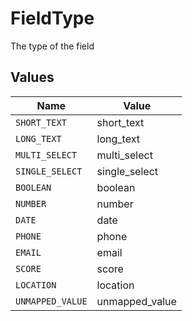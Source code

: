 # FieldType

The type of the field


## Values

| Name             | Value            |
| ---------------- | ---------------- |
| `SHORT_TEXT`     | short_text       |
| `LONG_TEXT`      | long_text        |
| `MULTI_SELECT`   | multi_select     |
| `SINGLE_SELECT`  | single_select    |
| `BOOLEAN`        | boolean          |
| `NUMBER`         | number           |
| `DATE`           | date             |
| `PHONE`          | phone            |
| `EMAIL`          | email            |
| `SCORE`          | score            |
| `LOCATION`       | location         |
| `UNMAPPED_VALUE` | unmapped_value   |